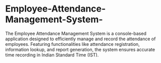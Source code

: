 # Employee-Attendance-Management-System-
The Employee Attendance Management System is a console-based application designed to efficiently manage and record the attendance of employees. Featuring functionalities like attendance registration, information lookup, and report generation, the system ensures accurate time recording in Indian Standard Time (IST).

